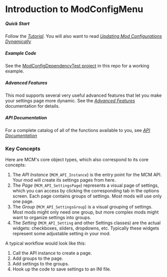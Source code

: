 # Introduction to ModConfigMenu
##### Quick Start

Follow the [*Tutorial*](https://github.com/andrewgu/ModConfigMenu/blob/master/documentation/tutorial.md). 
You will also want to read
[*Updating Mod Configurations Dynamically*](https://github.com/andrewgu/ModConfigMenu/blob/master/documentation/config.md)

##### Example Code

See the [ModConfigDependencyTest project](https://github.com/andrewgu/ModConfigMenu/tree/master/ModConfigDependencyTest) in this repo for a working example.

##### Advanced Features

This mod supports several very useful advanced features that let you make your settings page more dynamic. 
See the [*Advanced Features*](https://github.com/andrewgu/ModConfigMenu/blob/master/documentation/advanced.md)
documentation for details.

##### API Documentation

For a complete catalog of all of the functions available to you, see [*API Documentation*](https://github.com/andrewgu/ModConfigMenu/blob/master/documentation/apidoc.md)

### Key Concepts

Here are MCM's core object types, which also correspond to its core concepts:

1. The *API Instance* (`MCM_API_Instance`) is the entry point for the MCM API. Your mod will create its settings pages from here.
2. The *Page* (`MCM_API_SettingsPage`) represents a visual page of settings, which you can access by clicking the corresponding tab in the options screen. Each page contains groups of settings. Most mods will use only one page.
3. The *Group* (`MCM_API_SettingsGroup`) is a visual grouping of settings. Most mods might only need one group, but more complex mods might want to organize settings into groups.
4. The *Setting* (`MCM_API_Setting` and other Settings classes) are the actual widgets: checkboxes, sliders, dropdowns, etc. Typically these widgets represent some adjustable setting in your mod.

A typical workflow would look like this:

1. Call the API instance to create a page.
2. Add groups to the page.
3. Add settings to the groups.
4. Hook up the code to save settings to an INI file.
